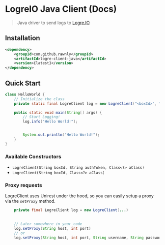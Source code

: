 # LogreIO Java Client (Docs)
> Java driver to send logs to [Logre.IO](https://logre.io)

## Installation
```xml
<dependency>
    <groupId>com.github.rawnly</groupId>
    <artifactId>logre-client-java</artifactId>
    <version>{latest}</version>
</dependency>
```

## Quick Start
```java
class HelloWorld {
	// Initialize the class
	private static final LogreClient log = new LogreClient("<boxId>", "<auth-token>", MyClass.self);

	public static void main(String[] args) {
		// Start Logging!
		log.info("Hello World!");


		System.out.println("Hello World!");
	}
}
```

### Available Constructors
- `LogreClient(String boxId, String authToken, Class<?> aClass)`
- `LogreClient(String boxId, Class<?> aClass)`

### Proxy requests
LogreClient uses Unirest under the hood, so you can easily setup a proxy via the `setProxy` method.
```java
	private final LogreClient log = new LogreClient(...) 
	
	
	// Later somewhere in your code
	log.setProxy(String host, int port) 
	// or
	log.setProxy(String host, int port, String username, String password) 
```
